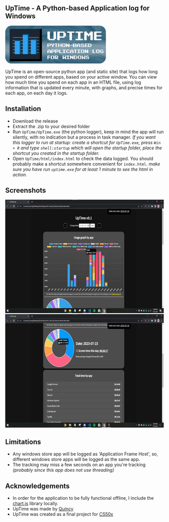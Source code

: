 ## UpTime - A Python-based Application log for Windows
<img src="github/app.png" width="320" height="120">

UpTime is an open-source python app (and static site) that logs how long you spend on different apps, based on your active window. You can view how much time you spend on each app in an HTML file, using log information that is updated every minute, with graphs, and precise times for each app, on each day it logs.

## Installation

- Download the release 
- Extract the .zip to your desired folder
- Run `UpTime/UpTime.exe` (the python logger), keep in mind the app will run silently, with no indication but a process in task manager. *If you want this logger to run at startup: create a shortcut for `UpTime.exe`, press `Win + R` and type `shell:startup` which will open the startup folder, place the shortcut you created in the startup folder.*
- Open `UpTime/html/index.html` to check the data logged. You should probably make a shortcut somewhere convenient for `index.html`. *make sure you have run `uptime.exe` for at least 1 minute to see the html in action.* 

## Screenshots

<img src="github/demo1.png" width="640" height="360">
<img src="github/demo2.png" width="640" height="360">

## Limitations

- Any windows store app will be logged as 'Application Frame Host', so, different windows store apps will be logged as the same app.
- The tracking may miss a few seconds on an app you're tracking *(probably since this app does not use threading)*

## Acknowledgements

- In order for the application to be fully functional offline, I include the [chart.js](https://www.chartjs.org/) library locally.
- UpTime was made by [Quincy](https://github.com/quincanny)
- UpTime was created as a final project for [CS50x](https://cs50.harvard.edu/x/)


